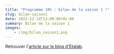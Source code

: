 ```yaml
---
title: "Programme 10% : bilan de la saison 1 !"
slug: bilan-saison1
date: 2022-12-14T13:00:00+01:00
summary: Bilan de la saison 1
images: 
    - /img/bilan_saison1.png
---
```


Retrouver l'[article sur le blog d'Etalab](https://etalab.gouv.fr/programme-10-bilan-de-la-saison-1/). 
